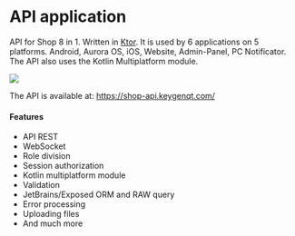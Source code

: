 API application
===

API for Shop 8 in 1.
Written in <a target="_blank" href="https://ktor.io/">Ktor</a>.
It is used by 6 applications on 5 platforms.
Android, Aurora OS, iOS, Website, Admin-Panel, PC Notificator.
The API also uses the Kotlin Multiplatform module.

<div class="PrettyImage">
    <img src="/km-shop/images/api-preview.png">
</div>

The API is available at: <a target="_blank" href="https://shop-api.keygenqt.com/">https://shop-api.keygenqt.com/</a>

#### Features

* API REST
* WebSocket
* Role division
* Session authorization
* Kotlin multiplatform module
* Validation
* JetBrains/Exposed ORM and RAW query
* Error processing
* Uploading files
* And much more
